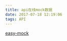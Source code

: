 ```yaml
---
title: api在线mock数据
date: 2017-07-18 12:19:06
tags: API
---
```

[easy-mock](https://www.easy-mock.com/)
